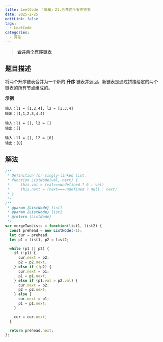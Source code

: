 ```yaml
---
title: LeetCode 「简单」21.合并两个有序链表
date: 2025-2-25
editLink: false
tags:
  - LeetCode
categories:
  - 算法
---
```


> [合并两个有序链表](https://leetcode.cn/problems/merge-two-sorted-lists/description/)

## 题目描述

将两个升序链表合并为一个新的 **升序** 链表并返回。新链表是通过拼接给定的两个链表的所有节点组成的。

**示例**

```
输入：l1 = [1,2,4], l2 = [1,3,4]
输出：[1,1,2,3,4,4]

输入：l1 = [], l2 = []
输出：[]

输入：l1 = [], l2 = [0]
输出：[0]
```

## 解法

```js
/**
 * Definition for singly-linked list.
 * function ListNode(val, next) {
 *     this.val = (val===undefined ? 0 : val)
 *     this.next = (next===undefined ? null : next)
 * }
 */
/**
 * @param {ListNode} list1
 * @param {ListNode} list2
 * @return {ListNode}
 */
var mergeTwoLists = function(list1, list2) {
  const prehead = new ListNode(-1);
  let cur = prehead;
  let p1 = list1, p2 = list2;

  while (p1 || p2) {
    if (!p1) {
      cur.next = p2;
      p2 = p2.next;
    } else if (!p2) {
      cur.next = p1;
      p1 = p1.next;
    } else if (p1.val > p2.val) {
      cur.next = p2;
      p2 = p2.next;
    } else {
      cur.next = p1;
      p1 = p1.next;
    }

    cur = cur.next;
  }

  return prehead.next;
};
```
